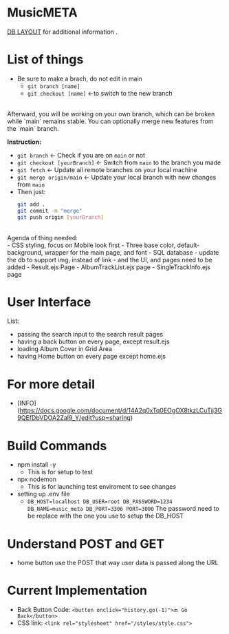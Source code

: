 # MusicMETA #
[DB LAYOUT](docs/DBLAYOUT.md) for additional information .
<br>

# List of things #
- Be sure to make a brach, do not edit in main <br>
    - `git branch [name]`
    - `git checkout [name]` <-to switch to the new branch
<br>
Afterward, you will be working on your own branch, which can be broken while `main` remains stable. You can optionally merge new features from the `main` branch.

**Instruction:**  

- `git branch` ← Check if you are on `main` or not  
- `git checkout [yourBranch]` ← Switch from `main` to the branch you made  
- `git fetch` ← Update all remote branches on your local machine  
- `git merge origin/main` ← Update your local branch with new changes from `main`  
- Then just:  
  ```bash
  git add .
  git commit -m "merge"
  git push origin [yourBranch]
<br>
Agenda of thing needed: <br>
- CSS styling, focus on Mobile look first
    - Three base color, default-background, wrapper for the main page, and font
- SQL database
    - update the db to support img, instead of link
- and the UI, and pages need to be added
    - Result.ejs Page
    - AlbumTrackList.ejs page
    - SingleTrackInfo.ejs page

# User Interface #
List:
- passing the search input to the search result pages
- having a back button on every page, except result.ejs
- loading Album Cover in Grid Area
- having Home button on every page except home.ejs

# For more detail #
- [INFO] (https://docs.google.com/document/d/14A2q0xTq0EOgOX8tkzLCuTij3G9QEfDbVDOA2ZaI9_Y/edit?usp=sharing)

# Build Commands #
- npm install -y
    - This is for setup to test
- npx nodemon
    - This is for launching test enviroment to see changes
- setting up .env file
    - ``DB_HOST=localhost
DB_USER=root
DB_PASSWORD=1234
DB_NAME=music_meta
DB_PORT=3306
PORT=3000``
    The password need to be replace with the one you use to setup the DB_HOST

# Understand POST and GET #
- home button use the POST that way user data is passed along the URL

# Current Implementation #
- Back Button Code:
    `<button onclick="history.go(-1)">🔙 Go Back</button>`
- CSS link:
    `<link rel="stylesheet" href="/styles/style.css">`
